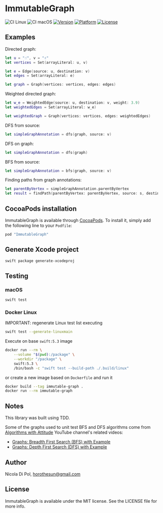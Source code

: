 # ImmutableGraph

![CI Linux](https://github.com/horothesun/ImmutableGraph/workflows/CI%20Linux/badge.svg)
![CI macOS](https://github.com/horothesun/ImmutableGraph/workflows/CI%20macOS/badge.svg)
[![Version](https://img.shields.io/cocoapods/v/ImmutableGraph.svg?style=flat)](http://cocoapods.org/pods/ImmutableGraph)
[![Platform](https://img.shields.io/cocoapods/p/ImmutableGraph.svg?style=flat)](http://cocoapods.org/pods/ImmutableGraph)
[![License](https://img.shields.io/cocoapods/l/ImmutableGraph.svg?style=flat)](http://cocoapods.org/pods/ImmutableGraph)

## Examples

Directed graph:

```swift
let u = "☝️", v = "✌️"
let vertices = Set(arrayLiteral: u, v)

let e = Edge(source: u, destination: v)
let edges = Set(arrayLiteral: e)

let graph = Graph(vertices: vertices, edges: edges)
```

Weighted directed graph:

```swift
let w_e = WeightedEdge(source: u, destination: v, weight: 3.9)
let weightedEdges = Set(arrayLiteral: w_e)

let weightedGraph = Graph(vertices: vertices, edges: weightedEdges)
```

DFS from source:

```swift
let simpleGraphAnnotation = dfs(graph, source: v)
```

DFS on graph:

```swift
let simpleGraphAnnotation = dfs(graph)
```

BFS from source:

```swift
let simpleGraphAnnotation = bfs(graph, source: v)
```

Finding paths from graph annotations:

```swift
let parentByVertex = simpleGraphAnnotation.parentByVertex
let result = findPath(parentByVertex: parentByVertex, source: s, destination: d)
```

## CocoaPods installation

ImmutableGraph is available through [CocoaPods](http://cocoapods.org). To install it, simply add the following line to your `Podfile`:

```ruby
pod "ImmutableGraph"
```

## Generate Xcode project

```bash
swift package generate-xcodeproj
```

## Testing

### macOS

```bash
swift test
```

### Docker Linux

IMPORTANT: regenerate Linux test list executing

```bash
swift test --generate-linuxmain
```

Execute on base `swift:5.3` image

```bash
docker run --rm \
    --volume "$(pwd):/package" \
    --workdir "/package" \
    swift:5.3 \
    /bin/bash -c "swift test --build-path ./.build/linux"
```

or create a new image based on `Dockerfile` and run it

```bash
docker build --tag immutable-graph .
docker run --rm immutable-graph
```

## Notes

This library was built using TDD.

Some of the graphs used to unit test BFS and DFS algorithms come from [Algorithms with Attitude](https://www.youtube.com/channel/UCUGQA2H6AXFolADHf9mBb4Q) YouTube channel's related videos:

* [Graphs: Breadth First Search (BFS) with Example](https://www.youtube.com/watch?v=ls4cHglfc0g)
* [Graphs: Depth First Search (DFS) with Example](https://www.youtube.com/watch?v=qH-mHxkoK0Q)

## Author

Nicola Di Pol, horothesun@gmail.com


## License

ImmutableGraph is available under the MIT license. See the LICENSE file for more info.
